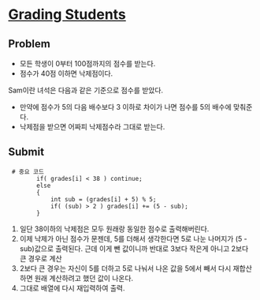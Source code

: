 # [Grading Students]

## Problem
- 모든 학생이 0부터 100점까지의 점수를 받는다.
- 점수가 40점 이하면 낙제점이다.

Sam이란 녀석은 다음과 같은 기준으로 점수를 받았다.
- 만약에 점수가 5의 다음 배수보다 3 이하로 차이가 나면 점수를 5의 배수에 맞춰준다.
- 낙제점을 받으면 어짜피 낙제점수라 그대로 받는다.

## Submit
<pre><code> # 중요 코드
        if( grades[i] < 38 ) continue;
        else
        {
            int sub = (grades[i] + 5) % 5;
            if( (sub) > 2 ) grades[i] += (5 - sub);
        }
</code></pre>

1. 일단 38이하의 낙제점은 모두 원래랑 동일한 점수로 출력해버린다.
2. 이제 낙제가 아닌 점수가 문젠데, 5를 더해서 생각한다면 5로 나눈 나머지가 (5 - sub)값으로 출력된다. 근데 이게 뺀 값이니까 반대로 3보다 작은게 아니고 2보다 큰 경우로 계산
3. 2보다 큰 경우는 자신이 5를 더하고 5로 나눠서 나온 값을 5에서 빼서 다시 재합산하면 원래 계산하려고 했던 값이 나온다.
4. 그대로 배열에 다시 재입력하여 출력.

[Grading Students]: https://www.hackerrank.com/challenges/grading/problem
